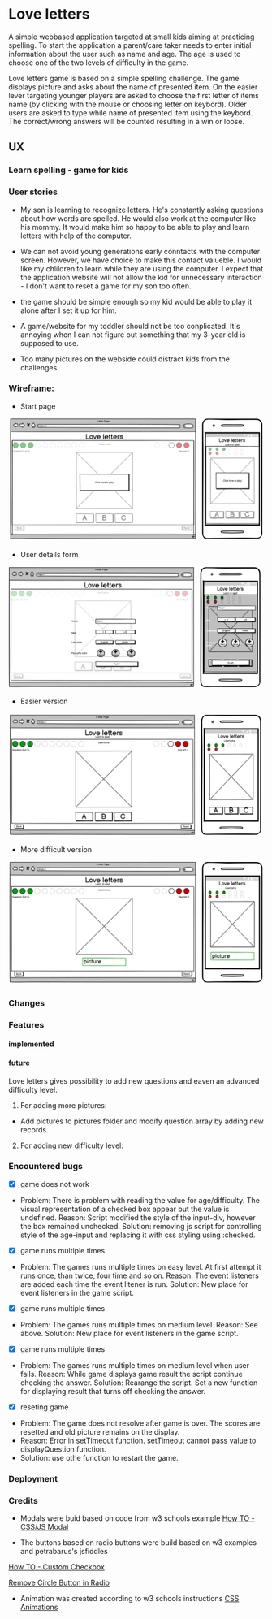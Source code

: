 # Love letters

A simple webbased application targeted at small kids aiming at practicing spelling. To start the application a parent/care taker needs to enter initial information about the user such as name and age. The age is used to choose one of the two levels of difficulty in the game.

Love letters game is based on a simple spelling challenge. The game displays picture and asks about the name of presented item. On the easier lever targeting younger players are asked to choose the first letter of items name (by clicking with the mouse or choosing letter on keybord). Older users are asked to type while name of presented item using the keybord. The correct/wrong answers will be counted resulting in a win or loose.

## UX

### Learn spelling - game for kids

### User stories

* My son is learning to recognize letters. He's constantly asking questions about how words are spelled. He would also work at the computer like his mommy. It would make him so happy to be able to play and learn letters with help of the computer.

* We can not avoid young generations early conntacts with the computer screen. However, we have choice to make this contact valueble. I would like my chlildren to learn while they are using the computer. I expect that the application website will not allow the kid for unnecessary interaction - I don't want to reset a game for my son too often. 

* the game should be simple enough so my kid would be able to play it alone after I set it up for him.

* A game/website for my toddler should not be too conplicated. It's annoying when I can not figure out something that my 3-year old is supposed to use.

* Too many pictures on the webside could distract kids from the challenges.

### Wireframe:

* Start page

![start page](assets/images/start.png)

* User details form

![form](assets/images/form.png)

* Easier version

![easy game](assets/images/easy.png)

* More difficult version

![medium page](assets/images/medium.png) 

### Changes

### Features

#### implemented

#### future

Love letters gives possibility to add new questions and eaven an advanced difficulty level.

1. For adding more pictures: 

* Add pictures to pictures folder and modify question array by adding new records.

2. For adding new difficulty level:

### Encountered bugs
- [x] game does not work

* Problem: There is problem with reading the value for age/difficulty. The visual representation of a checked box appear but the value is undefined. 
Reason: Script modified the style of the input-div, however the box remained unchecked. 
Solution: removing js script for controlling style of the age-input and replacing it with css styling using :checked.

- [x] game runs multiple times
* Problem: The games runs multiple times on easy level. At first attempt it runs once, than twice, four time and so on. 
Reason: The event listeners are added each time the event litener is run.
Solution: New place for event listeners in the game script.

- [x] game runs multiple times
* Problem: The games runs multiple times on medium level. 
Reason: See above.
Solution: New place for event listeners in the game script.

- [x] game runs multiple times 
* Problem: The games runs multiple times on medium level when user fails. 
Reason: While game displays game result the script continue checking the answer.
Solution: Rearange the script. Set a new function for displaying result that turns off checking the answer.

- [x] reseting game 
* Problem: The game does not resolve after game is over. The scores are resetted and old picture remains on the display.
* Reason: Error in setTimeout function. setTimeout cannot pass value to displayQuestion function.
* Solution: use othe function to restart the game.

### Deployment

### Credits
* Modals were buid based on code from w3 schools example
[How TO - CSS/JS Modal](https://www.w3schools.com/howto/howto_css_modals.asp)

* The buttons based on radio buttons were build based on w3 examples and petrabarus's  jsfiddles

[How TO - Custom Checkbox](https://jsfiddle.net/petrabarus/pPgS7/)  

[Remove Circle Button in Radio](https://jsfiddle.net/petrabarus/pPgS7/)

* Animation was created according to w3 schools instructions
[CSS Animations](https://www.w3schools.com/css/css3_animations.asp)

